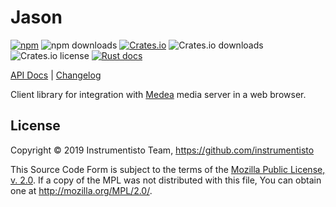 Jason
=====

[![npm](https://img.shields.io/npm/v/medea-jason)](https://www.npmjs.com/package/medea-jason)
![npm downloads](https://img.shields.io/npm/dt/medea-jason)
[![Crates.io](https://img.shields.io/crates/v/medea-jason)](https://crates.io/crates/medea-jason)
![Crates.io downloads](https://img.shields.io/crates/d/medea-client-api-proto)
![Crates.io license](https://img.shields.io/crates/l/medea-jason)
[![Rust docs](https://docs.rs/medea-jason/badge.svg)](https://docs.rs/medea-jason)

[API Docs](https://docs.rs/medea-jason) |
[Changelog](https://github.com/instrumentisto/medea/blob/master/jason/CHANGELOG.md)

Client library for integration with [Medea] media server in a web browser.




## License

Copyright © 2019 Instrumentisto Team, <https://github.com/instrumentisto>

This Source Code Form is subject to the terms of the [Mozilla Public License, v. 2.0](https://github.com/instrumentisto/medea/blob/master/LICENSE.md). If a copy of the MPL was not distributed with this file, You can obtain one at <http://mozilla.org/MPL/2.0/>.





[Medea]: https://github.com/instrumentisto/medea
